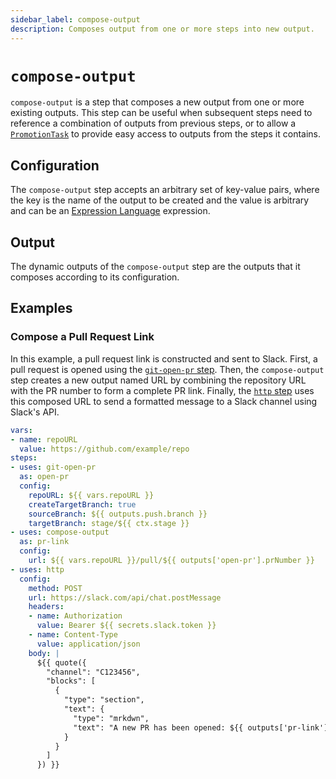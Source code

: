 ```yaml
---
sidebar_label: compose-output
description: Composes output from one or more steps into new output.
---
```


# `compose-output`

`compose-output` is a step that composes a new output from one or more existing
outputs. This step can be useful when subsequent steps need to reference a
combination of outputs from previous steps, or to allow a
[`PromotionTask`](../20-promotion-tasks.md) to provide easy access to outputs from
the steps it contains.

## Configuration

The `compose-output` step accepts an arbitrary set of key-value pairs, where the
key is the name of the output to be created and the value is arbitrary and can
be an [Expression Language](../40-expressions.md) expression.

## Output

The dynamic outputs of the `compose-output` step are the outputs that it composes
according to its configuration.

## Examples

### Compose a Pull Request Link

In this example, a pull request link is constructed and sent to Slack. First, a
pull request is opened using the [`git-open-pr` step](git-open-pr.md). Then, the
`compose-output` step creates a new output named URL by combining the repository
URL with the PR number to form a complete PR link. Finally, the
[`http` step](http.md) uses this composed URL to send a formatted message to a
Slack channel using Slack's API.

```yaml
vars:
- name: repoURL
  value: https://github.com/example/repo
steps:
- uses: git-open-pr
  as: open-pr
  config:
    repoURL: ${{ vars.repoURL }}
    createTargetBranch: true
    sourceBranch: ${{ outputs.push.branch }}
    targetBranch: stage/${{ ctx.stage }}
- uses: compose-output
  as: pr-link
  config:
    url: ${{ vars.repoURL }}/pull/${{ outputs['open-pr'].prNumber }}
- uses: http
  config:
    method: POST
    url: https://slack.com/api/chat.postMessage
    headers:
    - name: Authorization
      value: Bearer ${{ secrets.slack.token }}
    - name: Content-Type
      value: application/json
    body: |
      ${{ quote({
        "channel": "C123456",
        "blocks": [
          {
            "type": "section",
            "text": {
              "type": "mrkdwn",
              "text": "A new PR has been opened: ${{ outputs['pr-link'].url }}"
            }
          }
        ]
      }) }}
```
